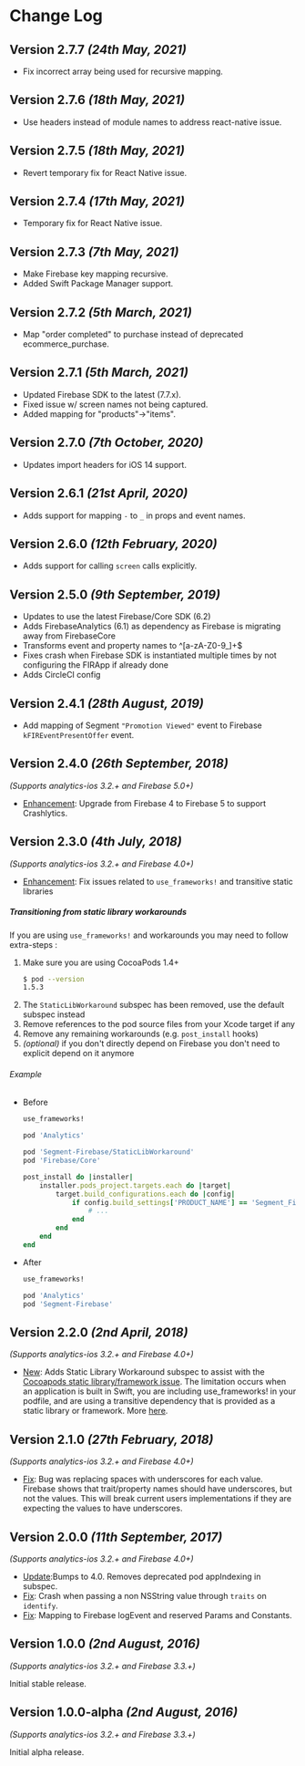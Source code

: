Change Log
==========

Version 2.7.7 *(24th May, 2021)*
-------------------------------------------
* Fix incorrect array being used for recursive mapping.

Version 2.7.6 *(18th May, 2021)*
-------------------------------------------
* Use headers instead of module names to address react-native issue.

Version 2.7.5 *(18th May, 2021)*
-------------------------------------------
* Revert temporary fix for React Native issue.

Version 2.7.4 *(17th May, 2021)*
-------------------------------------------
* Temporary fix for React Native issue.

Version 2.7.3 *(7th May, 2021)*
-------------------------------------------
* Make Firebase key mapping recursive.
* Added Swift Package Manager support.

Version 2.7.2 *(5th March, 2021)*
-------------------------------------------
* Map "order completed" to purchase instead of deprecated ecommerce_purchase.

Version 2.7.1 *(5th March, 2021)*
-------------------------------------------
* Updated Firebase SDK to the latest (7.7.x).
* Fixed issue w/ screen names not being captured.
* Added mapping for "products"->"items".

Version 2.7.0 *(7th October, 2020)*
-------------------------------------------
* Updates import headers for iOS 14 support.

Version 2.6.1 *(21st April, 2020)*
-------------------------------------------
* Adds support for  mapping `-`  to `_` in props and event names.  

Version 2.6.0 *(12th February, 2020)*
-------------------------------------------
* Adds support for calling `screen` calls explicitly.

Version 2.5.0 *(9th September, 2019)*
-------------------------------------------

* Updates to use the latest Firebase/Core SDK (6.2)
* Adds FirebaseAnalytics (6.1) as dependency as Firebase is migrating away from FirebaseCore
* Transforms event and property names to ^[a-zA-Z0-9_]+$
* Fixes crash when Firebase SDK is instantiated multiple times by not configuring the FIRApp if already done
* Adds CircleCI config

Version 2.4.1 *(28th August, 2019)*
-------------------------------------------

* Add mapping of Segment `"Promotion Viewed"` event to Firebase `kFIREventPresentOffer` event.

Version 2.4.0 *(26th September, 2018)*
-------------------------------------------
*(Supports analytics-ios 3.2.+ and Firebase 5.0+)*

* [Enhancement](https://github.com/segment-integrations/analytics-ios-integration-firebase/pull/31/files): Upgrade from Firebase 4 to Firebase 5 to support Crashlytics.


Version 2.3.0 *(4th July, 2018)*
-------------------------------------------
*(Supports analytics-ios 3.2.+ and Firebase 4.0+)*

* [Enhancement](https://github.com/segment-integrations/analytics-ios-integration-firebase/commit/6766b87834c5b81401d966a36792d6f9488fca61): Fix issues related to `use_frameworks!` and transitive static libraries

##### Transitioning from static library workarounds

If you are using `use_frameworks!` and workarounds you may need to follow extra-steps :
1. Make sure you are using CocoaPods 1.4+
   ```bash
   $ pod --version
   1.5.3
   ```
2. The `StaticLibWorkaround` subspec has been removed, use the default subspec instead
3. Remove references to the pod source files from your Xcode target if any
4. Remove any remaining workarounds (e.g. `post_install` hooks)
5. *(optional)*  if you don't directly depend on Firebase you don't need to explicit depend on it anymore

###### Example

- Before
    ```ruby
    use_frameworks!

    pod 'Analytics'

    pod 'Segment-Firebase/StaticLibWorkaround'
    pod 'Firebase/Core'

    post_install do |installer|
        installer.pods_project.targets.each do |target|
            target.build_configurations.each do |config|
                if config.build_settings['PRODUCT_NAME'] == 'Segment_Firebase'
                    # ...
                end
            end
        end
    end
    ```

- After
    ```ruby
    use_frameworks!

    pod 'Analytics'
    pod 'Segment-Firebase'
    ```


Version 2.2.0 *(2nd April, 2018)*
-------------------------------------------
*(Supports analytics-ios 3.2.+ and Firebase 4.0+)*

 * [New](https://github.com/segment-integrations/analytics-ios-integration-firebase/pull/23): Adds Static Library Workaround subspec to assist with the [Cocoapods static library/framework issue](https://github.com/CocoaPods/CocoaPods/issues/2926). The limitation occurs when an application is built in Swift, you are including use_frameworks! in your podfile, and are using a transitive dependency that is provided as a static library or framework. More [here](https://segment.com/docs/sources/mobile/ios/#target-has-transitive-dependencies-that-include-static-binaries).

Version 2.1.0 *(27th February, 2018)*
-------------------------------------------
*(Supports analytics-ios 3.2.+ and Firebase 4.0+)*

 * [Fix](https://github.com/segment-integrations/analytics-ios-integration-firebase/pull/19): Bug was replacing spaces with underscores for each value. Firebase shows that trait/property names should have underscores, but not the values. This will break current users implementations if they are expecting the values to have underscores.

Version 2.0.0 *(11th September, 2017)*
-------------------------------------------
*(Supports analytics-ios 3.2.+ and Firebase 4.0+)*

 * [Update](https://github.com/segment-integrations/analytics-ios-integration-firebase/pull/7/files):Bumps to 4.0. Removes deprecated pod appIndexing in subspec.
 * [Fix](https://github.com/segment-integrations/analytics-ios-integration-firebase/pull/9/files): Crash when passing a non NSString value through `traits` on `identify`.
 * [Fix](https://github.com/segment-integrations/analytics-ios-integration-firebase/pull/10/files): Mapping to Firebase logEvent and reserved Params and Constants.

Version 1.0.0 *(2nd August, 2016)*
-------------------------------------------
*(Supports analytics-ios 3.2.+ and Firebase 3.3.+)*

Initial stable release.

Version 1.0.0-alpha *(2nd August, 2016)*
-------------------------------------------
*(Supports analytics-ios 3.2.+ and Firebase 3.3.+)*

Initial alpha release.
